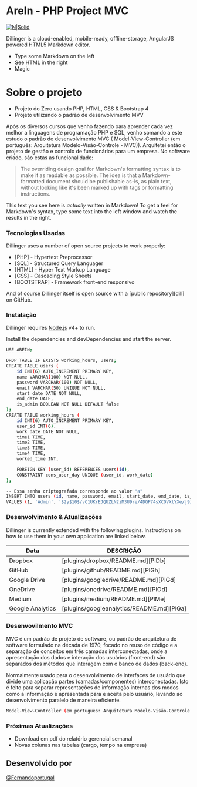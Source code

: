 # AreIn - PHP Project MVC

[![N|Solid](https://fernandoportugal.com/php.jpg)](http://fernandoportugal.com/projeto_mvc)


Dillinger is a cloud-enabled, mobile-ready, offline-storage, AngularJS powered HTML5 Markdown editor.

  - Type some Markdown on the left
  - See HTML in the right
  - Magic

# Sobre o projeto

  - Projeto do Zero usando PHP, HTML, CSS & Bootstrap 4
  - Projeto utilizando o padrão de desenvolvimento MVV


Após os diversos cursos que venho fazendo para aprender cada vez melhor a linguagens de programação PHP e SQL, venho somando a este estudo o padrão de desenvolvimento MVC ( Model-View-Controller (em português: Arquitetura Modelo-Visão-Controle - MVC)). Arquitetei então o projeto de gestão e controlo de funcionários para um empresa. No software criado, são estas as funcionalidade:

> The overriding design goal for Markdown's
> formatting syntax is to make it as readable
> as possible. The idea is that a
> Markdown-formatted document should be
> publishable as-is, as plain text, without
> looking like it's been marked up with tags
> or formatting instructions.

This text you see here is *actually* written in Markdown! To get a feel for Markdown's syntax, type some text into the left window and watch the results in the right.

### Tecnologias Usadas

Dillinger uses a number of open source projects to work properly:

* [PHP] - Hypertext Preprocessor
* [SQL] - Structured Query Languager
* [HTML] - Hyper Text Markup Language
* [CSS] - Cascading Style Sheets
* [BOOTSTRAP] - Framework front-end responsivo

And of course Dillinger itself is open source with a [public repository][dill]
 on GitHub.

### Instalação

Dillinger requires [Node.js](https://nodejs.org/) v4+ to run.

Install the dependencies and devDependencies and start the server.

```sh
USE AREIN;

DROP TABLE IF EXISTS working_hours, users;
CREATE TABLE users (
    id INT(6) AUTO_INCREMENT PRIMARY KEY, 
    name VARCHAR(100) NOT NULL,
    password VARCHAR(100) NOT NULL,
    email VARCHAR(50) UNIQUE NOT NULL,
    start_date DATE NOT NULL,
    end_date DATE,
    is_admin BOOLEAN NOT NULL DEFAULT false
);
CREATE TABLE working_hours (
    id INT(6) AUTO_INCREMENT PRIMARY KEY, 
    user_id INT(6),
    work_date DATE NOT NULL,
    time1 TIME,
    time2 TIME,
    time3 TIME,
    time4 TIME,
    worked_time INT,

    FOREIGN KEY (user_id) REFERENCES users(id),
    CONSTRAINT cons_user_day UNIQUE (user_id, work_date)
);

-- Essa senha criptografada corresponde ao valor "a"
INSERT INTO users (id, name, password, email, start_date, end_date, is_admin)
VALUES (1, 'Admin', '$2y$10$/vC1UKrEJQUZLN2iM3U9re/4DQP74sXCOVXlYXe/j9zuv1/MHD4o.', 'admin@cod3r.com.br', '2000-1-1', null, 1);

```

### Desenvolvimento & Atualizações

Dillinger is currently extended with the following plugins. Instructions on how to use them in your own application are linked below.

| Data | DESCRIÇÃO |
| ------ | ------ |
| Dropbox | [plugins/dropbox/README.md][PlDb] |
| GitHub | [plugins/github/README.md][PlGh] |
| Google Drive | [plugins/googledrive/README.md][PlGd] |
| OneDrive | [plugins/onedrive/README.md][PlOd] |
| Medium | [plugins/medium/README.md][PlMe] |
| Google Analytics | [plugins/googleanalytics/README.md][PlGa] |


### Desenvovilmento MVC

MVC é um padrão de projeto de software, ou padrão de arquitetura de software formulado na década de 1970, focado no reuso de código e a separação de conceitos em três camadas interconectadas, onde a apresentação dos dados e interação dos usuários (front-end) são separados dos métodos que interagem com o banco de dados (back-end).

Normalmente usado para o desenvolvimento de interfaces de usuário que divide uma aplicação partes (camadas/componentes) interconectadas. Isto é feito para separar representações de informação internas dos modos como a informação é apresentada para e aceita pelo usuário, levando ao desenvolvimento paralelo de maneira eficiente.

```sh
Model-View-Controller (em português: Arquitetura Modelo-Visão-Controle - MVC)
```



### Próximas Atualizações

 - Download em pdf do relatório gerencial semanal
 - Novas colunas nas tabelas (cargo, tempo na empresa)

Desenvolvido por
----

[@Fernandoportugal](https://fernandoportugal.com)

